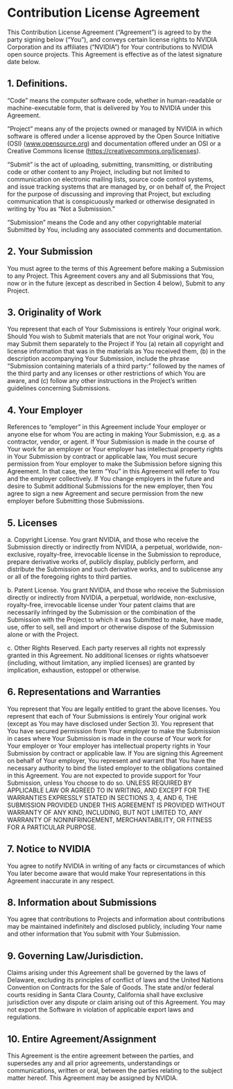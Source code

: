 # Contribution License Agreement

This Contribution License Agreement (“Agreement”) is agreed to by the party signing below (“You”),
and conveys certain license rights to NVIDIA Corporation and its affiliates (“NVIDIA”) for Your
contributions to NVIDIA open source projects. This Agreement is effective as of the latest signature
date below.

## 1. Definitions.

“Code” means the computer software code, whether in human-readable or machine-executable form,
that is delivered by You to NVIDIA under this Agreement.

“Project” means any of the projects owned or managed by NVIDIA in which software is offered under
a license approved by the Open Source Initiative (OSI) (www.opensource.org) and documentation
offered under an OSI or a Creative Commons license (https://creativecommons.org/licenses).

“Submit” is the act of uploading, submitting, transmitting, or distributing code or other content to any
Project, including but not limited to communication on electronic mailing lists, source code control
systems, and issue tracking systems that are managed by, or on behalf of, the Project for the purpose of
discussing and improving that Project, but excluding communication that is conspicuously marked or
otherwise designated in writing by You as “Not a Submission.”

“Submission” means the Code and any other copyrightable material Submitted by You, including any
associated comments and documentation.

## 2. Your Submission
You must agree to the terms of this Agreement before making a Submission to any
Project. This Agreement covers any and all Submissions that You, now or in the future (except as
described in Section 4 below), Submit to any Project.

## 3. Originality of Work
You represent that each of Your Submissions is entirely Your original work.
Should You wish to Submit materials that are not Your original work, You may Submit them separately
to the Project if You (a) retain all copyright and license information that was in the materials as You
received them, (b) in the description accompanying Your Submission, include the phrase “Submission
containing materials of a third party:” followed by the names of the third party and any licenses or other
restrictions of which You are aware, and (c) follow any other instructions in the Project’s written
guidelines concerning Submissions.

## 4. Your Employer
References to “employer” in this Agreement include Your employer or anyone else
for whom You are acting in making Your Submission, e.g. as a contractor, vendor, or agent. If Your
Submission is made in the course of Your work for an employer or Your employer has intellectual
property rights in Your Submission by contract or applicable law, You must secure permission from Your
employer to make the Submission before signing this Agreement. In that case, the term “You” in this
Agreement will refer to You and the employer collectively. If You change employers in the future and
desire to Submit additional Submissions for the new employer, then You agree to sign a new Agreement
and secure permission from the new employer before Submitting those Submissions.


## 5. Licenses

a. Copyright License. You grant NVIDIA, and those who receive the Submission directly or
indirectly from NVIDIA, a perpetual, worldwide, non-exclusive, royalty-free, irrevocable license in the
Submission to reproduce, prepare derivative works of, publicly display, publicly perform, and distribute
the Submission and such derivative works, and to sublicense any or all of the foregoing rights to third
parties.

b. Patent License. You grant NVIDIA, and those who receive the Submission directly or
indirectly from NVIDIA, a perpetual, worldwide, non-exclusive, royalty-free, irrevocable license under
Your patent claims that are necessarily infringed by the Submission or the combination of the
Submission with the Project to which it was Submitted to make, have made, use, offer to sell, sell and
import or otherwise dispose of the Submission alone or with the Project.

c. Other Rights Reserved. Each party reserves all rights not expressly granted in this Agreement.
No additional licenses or rights whatsoever (including, without limitation, any implied licenses) are
granted by implication, exhaustion, estoppel or otherwise.

## 6. Representations and Warranties
You represent that You are legally entitled to grant the above
licenses. You represent that each of Your Submissions is entirely Your original work (except as You may
have disclosed under Section 3). You represent that You have secured permission from Your employer to
make the Submission in cases where Your Submission is made in the course of Your work for Your
employer or Your employer has intellectual property rights in Your Submission by contract or applicable
law. If You are signing this Agreement on behalf of Your employer, You represent and warrant that You
have the necessary authority to bind the listed employer to the obligations contained in this Agreement.
You are not expected to provide support for Your Submission, unless You choose to do so. UNLESS
REQUIRED BY APPLICABLE LAW OR AGREED TO IN WRITING, AND EXCEPT FOR THE WARRANTIES
EXPRESSLY STATED IN SECTIONS 3, 4, AND 6, THE SUBMISSION PROVIDED UNDER THIS AGREEMENT IS
PROVIDED WITHOUT WARRANTY OF ANY KIND, INCLUDING, BUT NOT LIMITED TO, ANY WARRANTY OF
NONINFRINGEMENT, MERCHANTABILITY, OR FITNESS FOR A PARTICULAR PURPOSE.

## 7. Notice to NVIDIA
You agree to notify NVIDIA in writing of any facts or circumstances of which
You later become aware that would make Your representations in this Agreement inaccurate in any
respect.

## 8. Information about Submissions
You agree that contributions to Projects and information about
contributions may be maintained indefinitely and disclosed publicly, including Your name and other
information that You submit with Your Submission.

## 9. Governing Law/Jurisdiction.
Claims arising under this Agreement shall be governed by the laws of Delaware, excluding its principles of conflict of laws and the United Nations Convention on Contracts for the Sale of Goods. The state and/or federal courts residing in Santa Clara County, California shall have exclusive jurisdiction over any dispute or claim arising out of this Agreement. You may not export the Software in violation of applicable export laws and regulations.

## 10. Entire Agreement/Assignment
This Agreement is the entire agreement between the parties, and
supersedes any and all prior agreements, understandings or communications, written or oral, between
the parties relating to the subject matter hereof. This Agreement may be assigned by NVIDIA.
